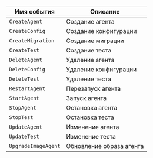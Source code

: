 Имя события | Описание
--- | ---
`CreateAgent` | Создание агента
`CreateConfig` | Создание конфигурации
`CreateMigration` | Создание миграции
`CreateTest` | Создание теста
`DeleteAgent` | Удаление агента
`DeleteConfig` | Удаление конфигурации
`DeleteTest` | Удаление теста
`RestartAgent` | Перезапуск агента
`StartAgent` | Запуск агента
`StopAgent` | Остановка агента
`StopTest` | Остановка теста
`UpdateAgent` | Изменение агента
`UpdateTest` | Изменение теста
`UpgradeImageAgent` | Обновление образа агента
